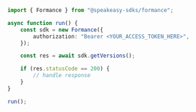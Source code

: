 <!-- Start SDK Example Usage [usage] -->
```typescript
import { Formance } from "@speakeasy-sdks/formance";

async function run() {
    const sdk = new Formance({
        authorization: "Bearer <YOUR_ACCESS_TOKEN_HERE>",
    });

    const res = await sdk.getVersions();

    if (res.statusCode == 200) {
        // handle response
    }
}

run();

```
<!-- End SDK Example Usage [usage] -->